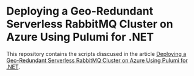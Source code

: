 # Deploying a Geo-Redundant Serverless RabbitMQ Cluster on Azure Using Pulumi for .NET
This repository contains the scripts disscused in the article [Deploying a Geo-Redundant Serverless RabbitMQ Cluster on Azure Using Pulumi for .NET](https://medium.com/microsoftazure/deploying-a-geo-redundant-serverless-rabbitmq-cluster-on-azure-using-pulumi-for-net-71e6b417378d).
